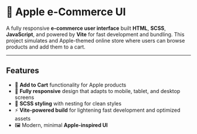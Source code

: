 # 🍎 Apple e-Commerce UI

A fully responsive **e-commerce user interface** built **HTML**, **SCSS**, **JavaScript**, and powered by **Vite** for fast development and bundling.
This project simulates and Apple-themed online store where users can browse products and add them to a cart.

---

## Features
- 🛒 **Add to Cart** functionality for Apple products
- 📲 **Fully responsive** design that adapts to mobile, tablet, and desktop screens
- 🎨 **SCSS styling** with nesting for clean styles
- ⚡ **Vite-powered build** for lightening fast development and optimized assets
- 🖼️ Modern, minimal **Apple-inspired UI**